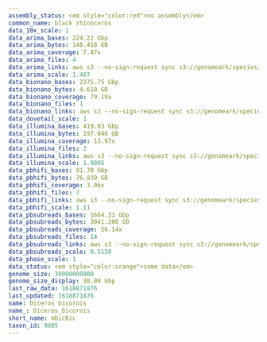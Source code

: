 ```yaml
---
assembly_status: <em style="color:red">no assembly</em>
common_name: black rhinoceros
data_10x_scale: 1
data_arima_bases: 224.22 Gbp
data_arima_bytes: 148.418 GB
data_arima_coverage: 7.47x
data_arima_files: 4
data_arima_links: aws s3 --no-sign-request sync s3://genomeark/species/Diceros_bicornis/mDicBic1/genomic_data/arima/ .<br>
data_arima_scale: 1.407
data_bionano_bases: 2375.75 Gbp
data_bionano_bytes: 4.610 GB
data_bionano_coverage: 79.19x
data_bionano_files: 1
data_bionano_links: aws s3 --no-sign-request sync s3://genomeark/species/Diceros_bicornis/mDicBic1/genomic_data/bionano/ .<br>
data_dovetail_scale: 1
data_illumina_bases: 419.03 Gbp
data_illumina_bytes: 197.046 GB
data_illumina_coverage: 13.97x
data_illumina_files: 2
data_illumina_links: aws s3 --no-sign-request sync s3://genomeark/species/Diceros_bicornis/mDicBic2/genomic_data/illumina/ .<br>aws s3 --no-sign-request sync s3://genomeark/species/Diceros_bicornis/mDicBic3/genomic_data/illumina/ .<br>
data_illumina_scale: 1.9805
data_pbhifi_bases: 91.70 Gbp
data_pbhifi_bytes: 76.939 GB
data_pbhifi_coverage: 3.06x
data_pbhifi_files: 7
data_pbhifi_links: aws s3 --no-sign-request sync s3://genomeark/species/Diceros_bicornis/mDicBic1/genomic_data/pacbio/ . --exclude "*subreads.bam*"<br>
data_pbhifi_scale: 1.11
data_pbsubreads_bases: 1684.33 Gbp
data_pbsubreads_bytes: 3041.206 GB
data_pbsubreads_coverage: 56.14x
data_pbsubreads_files: 14
data_pbsubreads_links: aws s3 --no-sign-request sync s3://genomeark/species/Diceros_bicornis/mDicBic1/genomic_data/pacbio/ . --exclude "*ccs*bam*"<br>
data_pbsubreads_scale: 0.5158
data_phase_scale: 1
data_status: <em style="color:orange">some data</em>
genome_size: 30000000000
genome_size_display: 30.00 Gbp
last_raw_data: 1618871876
last_updated: 1618871876
name: Diceros bicornis
name_: Diceros_bicornis
short_name: mDicBic
taxon_id: 9805
---
```

